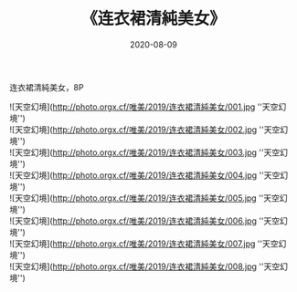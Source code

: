﻿---
layout: post
title: 《连衣裙清純美女》
date: 2020-08-09
img: http://photo.orgx.cf/唯美/2019/连衣裙清純美女/000.jpg
tags: [美女,清纯,唯美]
---

连衣裙清純美女，8P



![天空幻境](http://photo.orgx.cf/唯美/2019/连衣裙清純美女/001.jpg ''天空幻境'')<br>
![天空幻境](http://photo.orgx.cf/唯美/2019/连衣裙清純美女/002.jpg ''天空幻境'')<br>
![天空幻境](http://photo.orgx.cf/唯美/2019/连衣裙清純美女/003.jpg ''天空幻境'')<br>
![天空幻境](http://photo.orgx.cf/唯美/2019/连衣裙清純美女/004.jpg ''天空幻境'')<br>
![天空幻境](http://photo.orgx.cf/唯美/2019/连衣裙清純美女/005.jpg ''天空幻境'')<br>
![天空幻境](http://photo.orgx.cf/唯美/2019/连衣裙清純美女/006.jpg ''天空幻境'')<br>
![天空幻境](http://photo.orgx.cf/唯美/2019/连衣裙清純美女/007.jpg ''天空幻境'')<br>
![天空幻境](http://photo.orgx.cf/唯美/2019/连衣裙清純美女/008.jpg ''天空幻境'')<br>